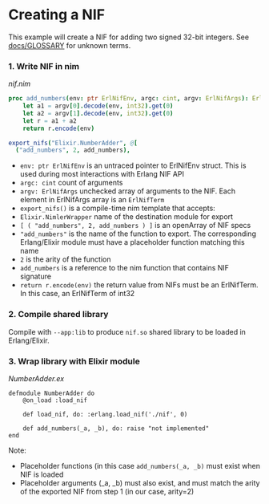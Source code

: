 # Creating a NIF

This example will create a NIF for adding two signed 32-bit integers. See [docs/GLOSSARY](GLOSSARY.md) for unknown terms.

### 1. Write NIF in nim

*nif.nim*
```nim
proc add_numbers(env: ptr ErlNifEnv, argc: cint, argv: ErlNifArgs): ErlNifTerm =
    let a1 = argv[0].decode(env, int32).get(0)
    let a2 = argv[1].decode(env, int32).get(0)
    let r = a1 + a2
    return r.encode(env)

export_nifs("Elixir.NumberAdder", @[
  ("add_numbers", 2, add_numbers),
```

* `env: ptr ErlNifEnv` is an untraced pointer to ErlNifEnv struct. This is used during most interactions with Erlang NIF API
* `argc: cint` count of arguments
* `argv: ErlNifArgs` unchecked array of arguments to the NIF. Each element in ErlNifArgs array is an `ErlNifTerm`
* `export_nifs()` is a compile-time nim template that accepts:
* `Elixir.NimlerWrapper` name of the destination module for export
* `[ ( "add_numbers", 2, add_numbers ) ]` is an openArray of NIF specs
* `"add_numbers"` is the name of the function to export. The corresponding Erlang/Elixir module must have a placeholder function matching this name
* `2` is the arity of the function
* `add_numbers` is a reference to the nim function that contains NIF signature
* `return r.encode(env)` the return value from NIFs must be an ErlNifTerm. In this case, an ErlNifTerm of int32

### 2. Compile shared library

Compile with `--app:lib` to produce `nif.so` shared library to be loaded in Erlang/Elixir.

### 3. Wrap library with Elixir module

*NumberAdder.ex*

```elxir
defmodule NumberAdder do
    @on_load :load_nif

    def load_nif, do: :erlang.load_nif('./nif', 0)

    def add_numbers(_a, _b), do: raise "not implemented"
end
```

Note:

* Placeholder functions (in this case `add_numbers(_a, _b)` must exist when NIF is loaded
* Placeholder arguments (_a, _b) must also exist, and must match the arity of the exported NIF from step 1 (in our case, arity=2)


